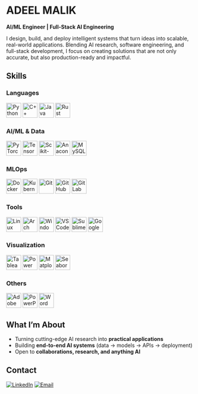 # ADEEL MALIK
**AI/ML Engineer | Full-Stack AI Engineering**  

I design, build, and deploy intelligent systems that turn ideas into scalable, real-world applications. Blending AI research, software engineering, and full-stack development, I focus on creating solutions that are not only accurate, but also production-ready and impactful.  

## Skills  

### Languages  
<img src="https://go-skill-icons.vercel.app/api/icons?i=python&theme=dark" title="Python" height="40"> <img src="https://go-skill-icons.vercel.app/api/icons?i=cpp&theme=dark" title="C++" height="40"> <img src="https://go-skill-icons.vercel.app/api/icons?i=java&theme=dark" title="Java" height="40"> <img src="https://go-skill-icons.vercel.app/api/icons?i=rust&theme=dark" title="Rust" height="40">  

### AI/ML & Data  
<img src="https://go-skill-icons.vercel.app/api/icons?i=pytorch&theme=dark" title="PyTorch" height="40"> <img src="https://go-skill-icons.vercel.app/api/icons?i=tensorflow&theme=dark" title="TensorFlow" height="40"> <img src="https://go-skill-icons.vercel.app/api/icons?i=sklearn&theme=dark" title="Scikit-learn" height="40"> <img src="https://go-skill-icons.vercel.app/api/icons?i=anaconda&theme=dark" title="Anaconda" height="40"> <img src="https://go-skill-icons.vercel.app/api/icons?i=mysql&theme=dark" title="MySQL" height="40"> 

### MLOps  
<img src="https://go-skill-icons.vercel.app/api/icons?i=docker&theme=dark" title="Docker" height="40"> <img src="https://go-skill-icons.vercel.app/api/icons?i=kubernetes&theme=dark" title="Kubernetes" height="40"> <img src="https://go-skill-icons.vercel.app/api/icons?i=git&theme=dark" title="Git" height="40"> <img src="https://go-skill-icons.vercel.app/api/icons?i=github&theme=dark" title="GitHub" height="40"> <img src="https://go-skill-icons.vercel.app/api/icons?i=gitlab&theme=dark" title="GitLab" height="40">  

### Tools  
<img src="https://go-skill-icons.vercel.app/api/icons?i=linux&theme=dark" title="Linux" height="40"> <img src="https://go-skill-icons.vercel.app/api/icons?i=arch&theme=dark" title="Arch Linux" height="40"> <img src="https://go-skill-icons.vercel.app/api/icons?i=windows&theme=dark" title="Windows" height="40"> <img src="https://go-skill-icons.vercel.app/api/icons?i=vscode&theme=dark" title="VS Code" height="40"> <img src="https://go-skill-icons.vercel.app/api/icons?i=sublime&theme=dark" title="Sublime Text" height="40">  <img src="https://go-skill-icons.vercel.app/api/icons?i=googlecolab&theme=dark" title="Google Colab" height="40">  

### Visualization  
<img src="https://go-skill-icons.vercel.app/api/icons?i=tableau&theme=dark" title="Tableau" height="40"> <img src="https://go-skill-icons.vercel.app/api/icons?i=pbi&theme=dark" title="Power BI" height="40"> <img src="https://go-skill-icons.vercel.app/api/icons?i=matplotlib&theme=dark" title="Matplotlib" height="40"> <img src="https://go-skill-icons.vercel.app/api/icons?i=seaborn&theme=dark" title="Seaborn" height="40">  

### Others  
<img src="https://go-skill-icons.vercel.app/api/icons?i=ps&theme=dark" title="Adobe Photoshop" height="40"> <img src="https://go-skill-icons.vercel.app/api/icons?i=powerpoint&theme=dark" title="PowerPoint" height="40"> <img src="https://go-skill-icons.vercel.app/api/icons?i=word&theme=dark" title="Word" height="40">  

## What I’m About  
- Turning cutting-edge AI research into **practical applications**  
- Building **end-to-end AI systems** (data → models → APIs → deployment)  
- Open to **collaborations, research, and anything AI**  

## Contact
[![LinkedIn](https://img.shields.io/badge/LinkedIn-0A66C2?style=for-the-badge&logo=linkedin&logoColor=white)](https://www.linkedin.com/adeel-malik-bls)     [![Email](https://img.shields.io/badge/Email-D14836?style=for-the-badge&logo=mail&logoColor=white)](mailto:adeel.ai@protonmail.com)  
